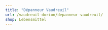```yaml
---
title: "Dépanneur Vaudreuil"
url: /vaudreuil-dorion/depanneur-vaudreuil/
shop: Lebensmittel
---
```

